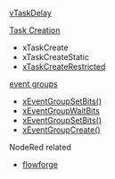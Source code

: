 [vTaskDelay](https://www.freertos.org/a00127.html)

[Task Creation](https://www.freertos.org/a00019.html)
* xTaskCreate
* xTaskCreateStatic
* [xTaskCreateRestricted](https://www.freertos.org/xTaskCreateRestricted.html)


[event groups](https://www.freertos.org/event-groups-API.html)
* [xEventGroupSetBits()](https://www.freertos.org/zh-cn-cmn-s/xEventGroupSetBits.html)
* [xEventGroupWaitBits](https://www.freertos.org/zh-cn-cmn-s/xEventGroupWaitBits.html)
* [xEventGroupSetBits()](https://www.freertos.org/zh-cn-cmn-s/xEventGroupSetBits.html)
* [xEventGroupCreate()](https://www.freertos.org/zh-cn-cmn-s/xEventGroupCreate.html)


NodeRed related
* [flowforge](https://flowforge.com/)